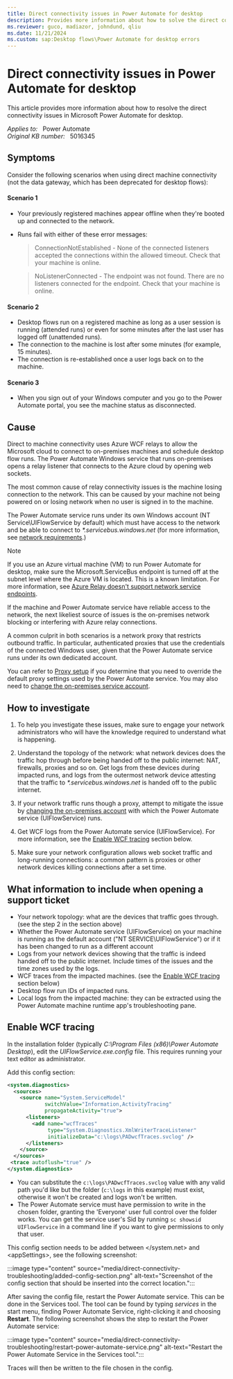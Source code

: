 ```yaml
---
title: Direct connectivity issues in Power Automate for desktop
description: Provides more information about how to solve the direct connectivity issues in Power Automate for desktop.
ms.reviewer: guco, madiazor, johndund, qliu
ms.date: 11/21/2024
ms.custom: sap:Desktop flows\Power Automate for desktop errors
---
```

# Direct connectivity issues in Power Automate for desktop

This article provides more information about how to resolve the direct connectivity issues in Microsoft Power Automate for desktop.

_Applies to:_ &nbsp; Power Automate  
_Original KB number:_ &nbsp; 5016345

## Symptoms

Consider the following scenarios when using direct machine connectivity (not the data gateway, which has been deprecated for desktop flows):

#### Scenario 1

- Your previously registered machines appear offline when they're booted up and connected to the network.
- Runs fail with either of these error messages:

  > ConnectionNotEstablished - None of the connected listeners accepted the connections within the allowed timeout. Check that your machine is online.

  > NoListenerConnected - The endpoint was not found. There are no listeners connected for the endpoint. Check that your machine is online.

#### Scenario 2

- Desktop flows run on a registered machine as long as a user session is running (attended runs) or even for some minutes after the last user has logged off (unattended runs).
- The connection to the machine is lost after some minutes (for example, 15 minutes).
- The connection is re-established once a user logs back on to the machine.

#### Scenario 3

- When you sign out of your Windows computer and you go to the Power Automate portal, you see the machine status as disconnected.

## Cause

Direct to machine connectivity uses Azure WCF relays to allow the Microsoft cloud to connect to on-premises machines and schedule desktop flow runs. The Power Automate Windows service that runs on-premises opens a relay listener that connects to the Azure cloud by opening web sockets.

The most common cause of relay connectivity issues is the machine losing connection to the network. This can be caused by your machine not being powered on or losing network when no user is signed in to the machine.

The Power Automate service runs under its own Windows account (NT Service\UIFlowService by default) which must have access to the network and be able to connect to _*.servicebus.windows.net_ (for more information, see [network requirements](/power-automate/ip-address-configuration#desktop-flows-services-required-for-runtime).)

> [!NOTE]
> If you use an Azure virtual machine (VM) to run Power Automate for desktop, make sure the Microsoft.ServiceBus endpoint is turned off at the subnet level where the Azure VM is located. This is a known limitation. For more information, see [Azure Relay doesn't support network service endpoints](/azure/azure-relay/network-security).

If the machine and Power Automate service have reliable access to the network, the next likeliest source of issues is the on-premises network blocking or interfering with Azure relay connections.

A common culprit in both scenarios is a network proxy that restricts outbound traffic. In particular, authenticated proxies that use the credentials of the connected Windows user, given that the Power Automate service runs under its own dedicated account.

You can refer to [Proxy setup](https://support.microsoft.com/topic/power-automate-for-desktop-proxy-setup-8a79d690-1c02-416f-8af1-f057df5fe9b7) if you determine that you need to override the default proxy settings used by the Power Automate service. You may also need to [change the on-premises service account](/power-automate/desktop-flows/troubleshoot#change-the-on-premises-service-account).

## How to investigate

1. To help you investigate these issues, make sure to engage your network administrators who will have the knowledge required to understand what is happening.

2. Understand the topology of the network: what network devices does the traffic hop through before being handed off to the public internet: NAT, firewalls, proxies and so on. Get logs from these devices during impacted runs, and logs from the outermost network device attesting that the traffic to _*.servicebus.windows.net_ is handed off to the public internet.

3. If your network traffic runs though a proxy, attempt to mitigate the issue by [changing the on-premises account](/power-automate/desktop-flows/troubleshoot#change-the-on-premises-service-account) with which the Power Automate service (UIFlowService) runs.

4. Get WCF logs from the Power Automate service (UIFlowService). For more information, see the [Enable WCF tracing](#enable-wcf-tracing) section below.

5. Make sure your network configuration allows web socket traffic and long-running connections: a common pattern is proxies or other network devices killing connections after a set time.

## What information to include when opening a support ticket

- Your network topology: what are the devices that traffic goes through. (see the step 2 in the section above)
- Whether the Power Automate service (UIFlowService) on your machine is running as the default account ("NT SERVICE\UIFlowService") or if it has been changed to run as a different account
- Logs from your network devices showing that the traffic is indeed handed off to the public internet. Include times of the issues and the time zones used by the logs.
- WCF traces from the impacted machines. (see the [Enable WCF tracing](#enable-wcf-tracing) section below)
- Desktop flow run IDs of impacted runs.
- Local logs from the impacted machine: they can be extracted using the Power Automate machine runtime app's troubleshooting pane.

## Enable WCF tracing

In the installation folder (typically _C:\Program Files (x86)\Power Automate Desktop_), edit the _UIFlowService.exe.config_ file. This requires running your text editor as administrator.

Add this config section:

```xml
<system.diagnostics>
  <sources>
    <source name="System.ServiceModel" 
            switchValue="Information,ActivityTracing"
            propagateActivity="true">
      <listeners>
        <add name="wcfTraces"
             type="System.Diagnostics.XmlWriterTraceListener"
             initializeData="c:\logs\PADwcfTraces.svclog" />
      </listeners>
    </source>
  </sources>
 <trace autoflush="true" />
</system.diagnostics>
```

- You can substitute the `c:\logs\PADwcfTraces.svclog` value with any valid path you'd like but the folder (`c:\logs` in this example) must exist, otherwise it won't be created and logs won't be written.
- The Power Automate service must have permission to write in the chosen folder, granting the 'Everyone' user full control over the folder works. You can get the service user's Sid by running `sc showsid UIFlowService` in a command line if you want to give permissions to only that user.

This config section needs to be added between \</system.net> and \<appSettings>, see the following screenshot:

:::image type="content" source="media/direct-connectivity-troubleshooting/added-config-section.png" alt-text="Screenshot of the config section that should be inserted into the correct location.":::

After saving the config file, restart the Power Automate service. This can be done in the Services tool. The tool can be found by typing _services_ in the start menu, finding Power Automate Service, right-clicking it and choosing **Restart**. The following screenshot shows the step to restart the Power Automate service:

:::image type="content" source="media/direct-connectivity-troubleshooting/restart-power-automate-service.png" alt-text="Restart the Power Automate Service in the Services tool.":::

Traces will then be written to the file chosen in the config.
